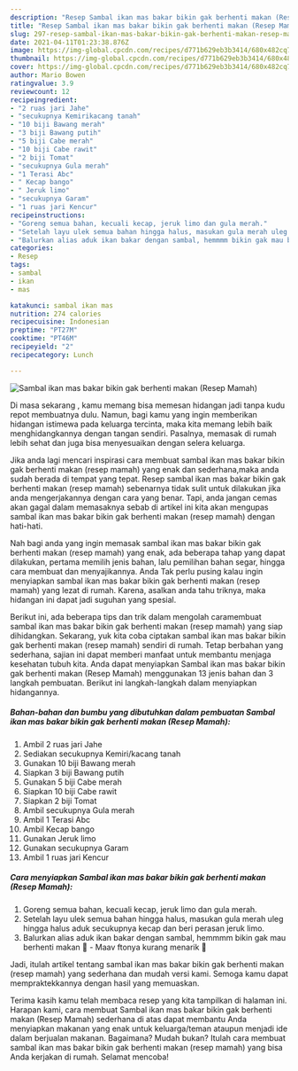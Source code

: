 ```yaml
---
description: "Resep Sambal ikan mas bakar bikin gak berhenti makan (Resep Mamah) yang nikmat Untuk Jualan"
title: "Resep Sambal ikan mas bakar bikin gak berhenti makan (Resep Mamah) yang nikmat Untuk Jualan"
slug: 297-resep-sambal-ikan-mas-bakar-bikin-gak-berhenti-makan-resep-mamah-yang-nikmat-untuk-jualan
date: 2021-04-11T01:23:38.876Z
image: https://img-global.cpcdn.com/recipes/d771b629eb3b3414/680x482cq70/sambal-ikan-mas-bakar-bikin-gak-berhenti-makan-resep-mamah-foto-resep-utama.jpg
thumbnail: https://img-global.cpcdn.com/recipes/d771b629eb3b3414/680x482cq70/sambal-ikan-mas-bakar-bikin-gak-berhenti-makan-resep-mamah-foto-resep-utama.jpg
cover: https://img-global.cpcdn.com/recipes/d771b629eb3b3414/680x482cq70/sambal-ikan-mas-bakar-bikin-gak-berhenti-makan-resep-mamah-foto-resep-utama.jpg
author: Mario Bowen
ratingvalue: 3.9
reviewcount: 12
recipeingredient:
- "2 ruas jari Jahe"
- "secukupnya Kemirikacang tanah"
- "10 biji Bawang merah"
- "3 biji Bawang putih"
- "5 biji Cabe merah"
- "10 biji Cabe rawit"
- "2 biji Tomat"
- "secukupnya Gula merah"
- "1 Terasi Abc"
- " Kecap bango"
- " Jeruk limo"
- "secukupnya Garam"
- "1 ruas jari Kencur"
recipeinstructions:
- "Goreng semua bahan, kecuali kecap, jeruk limo dan gula merah."
- "Setelah layu ulek semua bahan hingga halus, masukan gula merah uleg hingga halus aduk secukupnya kecap dan beri perasan jeruk limo."
- "Balurkan alias aduk ikan bakar dengan sambal, hemmmm bikin gak mau berhenti makan 🤤 Maav ftonya kurang menarik 🤭"
categories:
- Resep
tags:
- sambal
- ikan
- mas

katakunci: sambal ikan mas 
nutrition: 274 calories
recipecuisine: Indonesian
preptime: "PT27M"
cooktime: "PT46M"
recipeyield: "2"
recipecategory: Lunch

---
```



![Sambal ikan mas bakar bikin gak berhenti makan (Resep Mamah)](https://img-global.cpcdn.com/recipes/d771b629eb3b3414/680x482cq70/sambal-ikan-mas-bakar-bikin-gak-berhenti-makan-resep-mamah-foto-resep-utama.jpg)

Di masa  sekarang , kamu memang bisa memesan hidangan jadi tanpa kudu repot membuatnya dulu. Namun, bagi kamu yang ingin memberikan hidangan istimewa pada keluarga tercinta, maka kita memang lebih baik menghidangkannya dengan tangan sendiri. Pasalnya, memasak di rumah lebih sehat dan juga bisa menyesuaikan dengan selera keluarga.

Jika anda lagi mencari inspirasi cara membuat sambal ikan mas bakar bikin gak berhenti makan (resep mamah) yang enak dan sederhana,maka anda sudah berada di tempat yang tepat. Resep sambal ikan mas bakar bikin gak berhenti makan (resep mamah)  sebenarnya tidak sulit untuk dilakukan jika anda mengerjakannya dengan cara yang benar. Tapi, anda jangan cemas akan gagal dalam memasaknya 
sebab di artikel ini kita akan mengupas sambal ikan mas bakar bikin gak berhenti makan (resep mamah) dengan hati-hati.  



Nah bagi anda yang ingin memasak sambal ikan mas bakar bikin gak berhenti makan (resep mamah) yang enak, ada beberapa tahap yang dapat dilakukan, pertama memilih jenis bahan, lalu pemilihan bahan segar, hingga cara membuat dan menyajikannya. Anda Tak perlu pusing kalau ingin menyiapkan sambal ikan mas bakar bikin gak berhenti makan (resep mamah) yang lezat di rumah. Karena, asalkan anda  tahu triknya, maka hidangan ini dapat jadi suguhan yang spesial.

Berikut ini, ada beberapa tips dan trik dalam mengolah caramembuat sambal ikan mas bakar bikin gak berhenti makan (resep mamah) yang siap dihidangkan. Sekarang, yuk kita coba ciptakan sambal ikan mas bakar bikin gak berhenti makan (resep mamah) sendiri di rumah. Tetap berbahan yang sederhana, sajian ini dapat memberi manfaat untuk membantu menjaga kesehatan tubuh kita. Anda dapat menyiapkan Sambal ikan mas bakar bikin gak berhenti makan (Resep Mamah) menggunakan 13 jenis bahan dan 3 langkah pembuatan. Berikut ini langkah-langkah dalam menyiapkan hidangannya.

<!--inarticleads1-->

##### Bahan-bahan dan bumbu yang dibutuhkan dalam pembuatan Sambal ikan mas bakar bikin gak berhenti makan (Resep Mamah):

1. Ambil 2 ruas jari Jahe
1. Sediakan secukupnya Kemiri/kacang tanah
1. Gunakan 10 biji Bawang merah
1. Siapkan 3 biji Bawang putih
1. Gunakan 5 biji Cabe merah
1. Siapkan 10 biji Cabe rawit
1. Siapkan 2 biji Tomat
1. Ambil secukupnya Gula merah
1. Ambil 1 Terasi Abc
1. Ambil  Kecap bango
1. Gunakan  Jeruk limo
1. Gunakan secukupnya Garam
1. Ambil 1 ruas jari Kencur




<!--inarticleads2-->

##### Cara menyiapkan Sambal ikan mas bakar bikin gak berhenti makan (Resep Mamah):

1. Goreng semua bahan, kecuali kecap, jeruk limo dan gula merah.
1. Setelah layu ulek semua bahan hingga halus, masukan gula merah uleg hingga halus aduk secukupnya kecap dan beri perasan jeruk limo.
1. Balurkan alias aduk ikan bakar dengan sambal, hemmmm bikin gak mau berhenti makan 🤤 - Maav ftonya kurang menarik 🤭




Jadi, itulah artikel tentang  sambal ikan mas bakar bikin gak berhenti makan (resep mamah)  yang sederhana dan mudah versi kami. Semoga kamu dapat mempraktekkannya dengan hasil yang memuaskan. 

Terima kasih kamu telah membaca resep yang kita tampilkan di halaman ini. Harapan kami, cara membuat  Sambal ikan mas bakar bikin gak berhenti makan (Resep Mamah) sederhana di atas dapat membantu Anda menyiapkan makanan yang enak untuk keluarga/teman ataupun menjadi ide dalam berjualan makanan. Bagaimana? Mudah bukan? Itulah cara membuat sambal ikan mas bakar bikin gak berhenti makan (resep mamah) yang bisa Anda kerjakan di rumah. Selamat mencoba!

